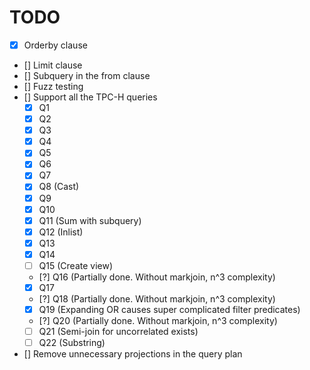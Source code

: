 # TODO
* [x] Orderby clause
* [] Limit clause
* [] Subquery in the from clause
* [] Fuzz testing
* [] Support all the TPC-H queries
  * [x] Q1
  * [x] Q2
  * [x] Q3
  * [x] Q4
  * [x] Q5
  * [x] Q6
  * [x] Q7
  * [x] Q8 (Cast)
  * [x] Q9
  * [x] Q10
  * [x] Q11 (Sum with subquery)
  * [x] Q12 (Inlist)
  * [x] Q13
  * [x] Q14
  * [ ] Q15 (Create view)
  * [?] Q16 (Partially done. Without markjoin, n^3 complexity)
  * [x] Q17
  * [?] Q18 (Partially done. Without markjoin, n^3 complexity)
  * [x] Q19 (Expanding OR causes super complicated filter predicates)
  * [?] Q20 (Partially done. Without markjoin, n^3 complexity)
  * [ ] Q21 (Semi-join for uncorrelated exists)
  * [ ] Q22 (Substring)
* [] Remove unnecessary projections in the query plan